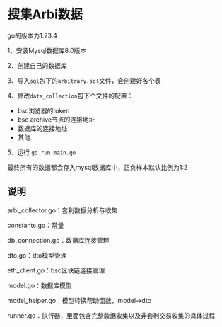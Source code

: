 # 搜集Arbi数据

go的版本为1.23.4

1、安装Mysql数据库8.0版本

2、创建自己的数据库

3、导入`sql`包下的`arbitrary.sql`文件，会创建好各个表

4、修改`data_collection`包下个文件的配置：

- bsc浏览器的token
- bsc archive节点的连接地址
- 数据库的连接地址
- 其他...

5、运行 `go run main.go`

最终所有的数据都会存入mysql数据库中，正负样本默认比例为1:2


## 说明

arbi_collector.go：套利数据分析与收集

constants.go：常量

db_connection.go：数据库连接管理

dto.go：dto模型管理

eth_client.go：bsc区块链连接管理

model.go：数据库模型

model_helper.go：模型转换帮助函数，model->dto

runner.go：执行器，里面包含完整数据收集以及非套利交易收集的具体过程
